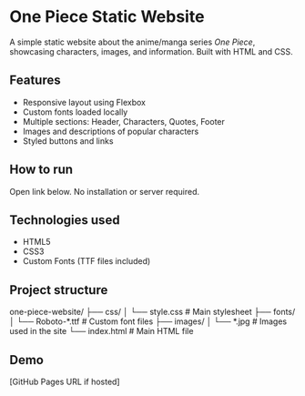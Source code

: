 # One Piece Static Website

A simple static website about the anime/manga series *One Piece*, showcasing characters, images, and information. Built with HTML and CSS.

## Features

- Responsive layout using Flexbox
- Custom fonts loaded locally
- Multiple sections: Header, Characters, Quotes, Footer
- Images and descriptions of popular characters
- Styled buttons and links

## How to run

Open link below. No installation or server required.

## Technologies used

- HTML5
- CSS3
- Custom Fonts (TTF files included)

## Project structure

one-piece-website/
├── css/
│ └── style.css # Main stylesheet
├── fonts/
│ └── Roboto-*.ttf # Custom font files
├── images/
│ └── *.jpg # Images used in the site
└── index.html # Main HTML file

## Demo

[GitHub Pages URL if hosted]

